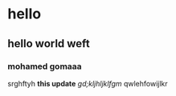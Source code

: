 # hello
## hello world weft
### mohamed gomaaa
 srghftyh
**this update**
*gd;kljhljklfgm* qwlehfowijlkr
